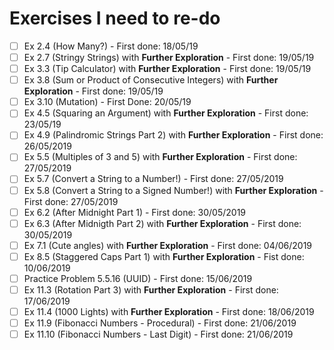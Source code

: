 # Exercises I need to re-do

- [ ] Ex 2.4 (How Many?) - First done: 18/05/19
- [ ] Ex 2.7 (Stringy Strings) with **Further Exploration** - First done: 19/05/19
- [ ] Ex 3.3 (Tip Calculator) with **Further Exploration** - First done: 19/05/19
- [ ] Ex 3.8 (Sum or Product of Consecutive Integers) with **Further Exploration** - First done: 19/05/19
- [ ] Ex 3.10 (Mutation) - First Done: 20/05/19
- [ ] Ex 4.5 (Squaring an Argument) with **Further Exploration** - First done: 23/05/19
- [ ] Ex 4.9 (Palindromic Strings Part 2) with **Further Exploration** - First done: 26/05/2019
- [ ] Ex 5.5 (Multiples of 3 and 5) with **Further Exploration** - First done: 27/05/2019
- [ ] Ex 5.7 (Convert a String to a Number!) - First done: 27/05/2019
- [ ] Ex 5.8 (Convert a String to a Signed Number!) with **Further Exploration** - First done: 27/05/2019
- [ ] Ex 6.2 (After Midnight Part 1) - First done: 30/05/2019
- [ ] Ex 6.3 (After Midnigth Part 2) with **Further Exploration** - First done: 30/05/2019
- [ ] Ex 7.1 (Cute angles) with **Further Exploration** - First done: 04/06/2019
- [ ] Ex 8.5 (Staggered Caps Part 1) with **Further Exploration** - Fist done: 10/06/2019
- [ ] Practice Problem 5.5.16 (UUID) - First done: 15/06/2019
- [ ] Ex 11.3 (Rotation Part 3) with **Further Exploration** - First done: 17/06/2019
- [ ] Ex 11.4 (1000 Lights) with **Further Exploration** - First done: 18/06/2019
- [ ] Ex 11.9 (Fibonacci Numbers - Procedural) - First done: 21/06/2019
- [ ] Ex 11.10 (Fibonacci Numbers - Last Digit) - First done: 21/06/2019